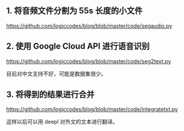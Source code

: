 ## 1. 将音频文件分割为 55s 长度的小文件

https://github.com/logiccodes/blog/blob/master/code/segaudio.py


## 2. 使用 Google Cloud API 进行语音识别
https://github.com/logiccodes/blog/blob/master/code/seg2text.py

目前对中文支持不好，可能是数据集很少。

## 3. 将得到的结果进行合并
https://github.com/logiccodes/blog/blob/master/code/integratetxt.py


这样以后可以用 deepl 对外文的文本进行翻译。
